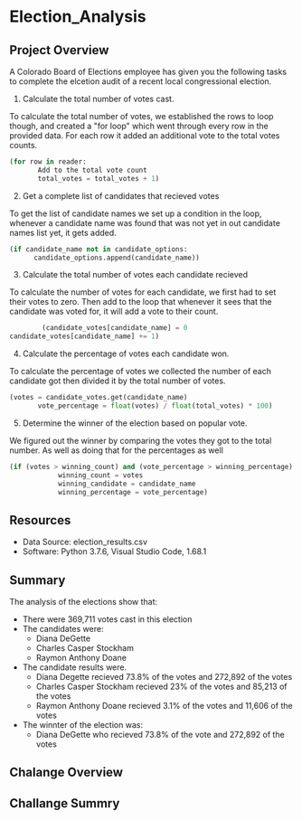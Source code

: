 # Election_Analysis

## Project Overview
A Colorado Board of Elections employee has given you the following tasks to complete the elcetion audit of a recent local congressional election.

1. Calculate the total number of votes cast.

To calculate the total number of votes, we established the rows to loop though, and created a "for loop" which went through every row in the provided data. For each row it added an additional vote to the total votes counts.

```python 
(for row in reader:
       Add to the total vote count
       total_votes = total_votes + 1)
```
2. Get a complete list of candidates that recieved votes

To get the list of candidate names we set up a condition in the loop, whenever a candidate name was found that was not yet in out candidate names list yet, it gets added.

```python 
(if candidate_name not in candidate_options:
      candidate_options.append(candidate_name))
```
3. Calculate the total number of votes each candidate recieved

To calculate the number of votes for each candidate, we first had to set their votes to zero. Then add to the loop that whenever it sees that the candidate was voted for, it will add a vote to their count.

```python
        (candidate_votes[candidate_name] = 0
candidate_votes[candidate_name] += 1)
```
4. Calculate the percentage of votes each candidate won.

To calculate the percentage of votes we collected the number of each candidate got then divided it by the total number of votes.

```python
(votes = candidate_votes.get(candidate_name)
       vote_percentage = float(votes) / float(total_votes) * 100)
```
5. Determine the winner of the election based on popular vote.

We figured out the winner by comparing the votes they got to the total number. As well as doing that for the percentages as well

```python
(if (votes > winning_count) and (vote_percentage > winning_percentage):
            winning_count = votes
            winning_candidate = candidate_name
            winning_percentage = vote_percentage)
```
## Resources 
- Data Source: election_results.csv
- Software: Python 3.7.6, Visual Studio Code, 1.68.1

## Summary
The analysis of the elections show that:
- There were 369,711 votes cast in this election
- The candidates were:
  - Diana DeGette
  - Charles Casper Stockham
  - Raymon Anthony Doane
- The candidate results were.
  - Diana Degette recieved 73.8% of the votes and 272,892 of the votes
  - Charles Casper Stockham recieved 23% of the votes and 85,213 of the votes
  - Raymon Anthony Doane recieved 3.1% of the votes and 11,606 of the votes
- The winnter of the election was:
  - Diana DeGette who recieved 73.8% of the vote and 272,892 of the votes
  
## Chalange Overview

## Challange Summry
